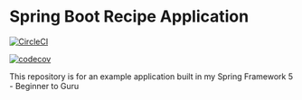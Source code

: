 # Spring Boot Recipe Application

[![CircleCI](https://circleci.com/gh/ntkduy123/spring-recipe-app.svg?style=svg)](https://circleci.com/gh/ntkduy123/spring-recipe-app)

[![codecov](https://codecov.io/gh/ntkduy123/spring-recipe-app/branch/master/graph/badge.svg)](https://codecov.io/gh/ntkduy123/spring-recipe-app)

This repository is for an example application built in my Spring Framework 5 - Beginner to Guru